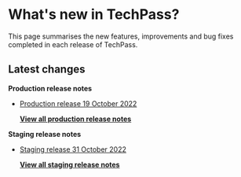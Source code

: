 # What's new in TechPass?

This page summarises the new features, improvements and bug fixes completed in each release of TechPass.

## Latest changes

**Production release notes**
- [Production release 19 October 2022](whats-new/production-release-notes?id=production-release-19-october-2022)


  [**View all production release notes**](/whats-new/production-release-notes)

**Staging release notes**
- [Staging release 31 October 2022](whats-new/staging-release-notes?id=staging-release-01-november-2022)


  [**View all staging release notes**](/whats-new/staging-release-notes)
